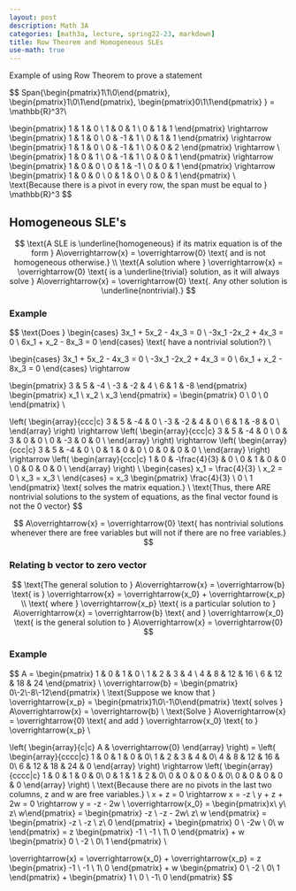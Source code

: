 ```yaml
---
layout: post
description: Math 3A
categories: [math3a, lecture, spring22-23, markdown]
title: Row Theorem and Homogeneous SLEs
use-math: true
---
```


Example of using Row Theorem to prove a statement


$$
Span\{\begin{pmatrix}1\\1\\0\end{pmatrix}, \begin{pmatrix}1\\0\\1\end{pmatrix}, \begin{pmatrix}0\\1\\1\end{pmatrix} \} = \mathbb{R}^3?\\

\begin{pmatrix}
    1 & 1 & 0 \\
    1 & 0 & 1 \\
    0 & 1 & 1
\end{pmatrix} \rightarrow
\begin{pmatrix}
    1 & 1 & 0 \\
    0 & -1 & 1 \\
    0 & 1 & 1
\end{pmatrix} \rightarrow
\begin{pmatrix}
    1 & 1 & 0 \\
    0 & -1 & 1 \\
    0 & 0 & 2
\end{pmatrix} \rightarrow \\
\begin{pmatrix}
    1 & 0 & 1 \\
    0 & -1 & 1 \\
    0 & 0 & 1
\end{pmatrix} \rightarrow
\begin{pmatrix}
    1 & 0 & 0 \\
    0 & 1 & -1 \\
    0 & 0 & 1
\end{pmatrix} \rightarrow
\begin{pmatrix}
    1 & 0 & 0 \\
    0 & 1 & 0 \\
    0 & 0 & 1
\end{pmatrix} \\
\text{Because there is a pivot in every row, the span must be equal to } \mathbb{R}^3
$$

## Homogeneous SLE's

$$
\text{A SLE is \underline{homogeneous} if its matrix equation is of the form } A\overrightarrow{x} = \overrightarrow{0} \text{ and is not homogeneous otherwise.} \\
\text{A solution where } \overrightarrow{x} = \overrightarrow{0} \text{ is a \underline{trivial} solution, as it will always solve } A\overrightarrow{x} = \overrightarrow{0} \text{. Any other solution is \underline{nontrivial}.}
$$

### Example

$$
\text{Does }
\begin{cases}
    3x_1 + 5x_2 - 4x_3 = 0 \\
    -3x_1 -2x_2 + 4x_3 = 0 \\
    6x_1 + x_2 - 8x_3 = 0
\end{cases}
\text{ have a nontrivial solution?} \\

\begin{cases}
    3x_1 + 5x_2 - 4x_3 = 0 \\
    -3x_1 -2x_2 + 4x_3 = 0 \\
    6x_1 + x_2 - 8x_3 = 0
\end{cases} \rightarrow

\begin{pmatrix}
    3 & 5 & -4 \\
    -3 & -2 & 4 \\
    6 & 1 & -8
\end{pmatrix}
\begin{pmatrix}
    x_1 \\ x_2 \\ x_3
\end{pmatrix} = 
\begin{pmatrix}
    0 \\ 0 \\ 0
\end{pmatrix} \\

\left( 
    \begin{array}{ccc|c}
        3 & 5 & -4 & 0 \\
        -3 & -2 & 4 & 0 \\
        6 & 1 & -8 & 0 \\
    \end{array}
\right) \rightarrow
\left( 
    \begin{array}{ccc|c}
        3 & 5 & -4 & 0 \\
        0 & 3 & 0 & 0 \\
        0 & -3 & 0 & 0 \\
    \end{array}
\right) \rightarrow
\left( 
    \begin{array}{ccc|c}
        3 & 5 & -4 & 0 \\
        0 & 1 & 0 & 0 \\
        0 & 0 & 0 & 0 \\
    \end{array}
\right) \rightarrow
\left( 
    \begin{array}{ccc|c}
        1 & 0 & -\frac{4}{3} & 0 \\
        0 & 1 & 0 & 0 \\
        0 & 0 & 0 & 0 \\
    \end{array}
\right) \\
\begin{cases}
    x_1 = \frac{4}{3} \\ 
    x_2 = 0 \\
    x_3 = x_3 \\
\end{cases} =
x_3
\begin{pmatrix}
    \frac{4}{3} \\
    0 \\
    1
\end{pmatrix}
\text{ solves the matrix equation.} \\
\text{Thus, there ARE nontrivial solutions to the system of equations, as the final vector found is not the 0 vector}
$$

$$
A\overrightarrow{x} = \overrightarrow{0} \text{ has nontrivial solutions whenever there are free variables but will not if there are no free variables.}
$$

### Relating b vector to zero vector

$$
\text{The general solution to } A\overrightarrow{x} = \overrightarrow{b} \text{ is } \overrightarrow{x} = \overrightarrow{x_0} + \overrightarrow{x_p} \\
\text{ where } \overrightarrow{x_p} \text{ is a particular solution to } A\overrightarrow{x} = \overrightarrow{b} \text{ and } \overrightarrow{x_0} \text{ is the general solution to } A\overrightarrow{x} = \overrightarrow{0}
$$

### Example

$$
A = 
\begin{pmatrix}
    1 & 0 & 1 & 0 \\
    1 & 2 & 3 & 4 \\
    4 & 8 & 12 & 16 \\
    6 & 12 & 18 & 24
\end{pmatrix} \\
\overrightarrow{b} = 
\begin{pmatrix} 0\\-2\\-8\\-12\end{pmatrix} \\
\text{Suppose we know that } \overrightarrow{x_p} = \begin{pmatrix}1\\0\\-1\\0\end{pmatrix} \text{ solves } A\overrightarrow{x} = \overrightarrow{b} \\
\text{Solve } A\overrightarrow{x} = \overrightarrow{0} \text{ and add } \overrightarrow{x_0} \text{ to } \overrightarrow{x_p} \\

\left( 
    \begin{array}{c|c}
        A & \overrightarrow{0}
    \end{array}
\right) = 
\left( 
    \begin{array}{cccc|c}
        1 & 0 & 1 & 0 & 0\\
        1 & 2 & 3 & 4 & 0\\
        4 & 8 & 12 & 16 & 0\\
        6 & 12 & 18 & 24 & 0
    \end{array}
\right) \rightarrow
\left( 
    \begin{array}{cccc|c}
        1 & 0 & 1 & 0 & 0\\
        0 & 1 & 1 & 2 & 0\\
        0 & 0 & 0 & 0 & 0\\
        0 & 0 & 0 & 0 & 0
    \end{array}
\right) \\
\text{Because there are no pivots in the last two columns, z and w are free variables.} \\
x + z = 0 \rightarrow x = -z \\
y + z + 2w = 0 \rightarrow y = -z - 2w \\
\overrightarrow{x_0} = \begin{pmatrix}x\\ y\\ z\\ w\end{pmatrix} = 
\begin{pmatrix}
    -z \\
    -z - 2w\\
    z\\
    w
\end{pmatrix} =
\begin{pmatrix}
    -z \\
    -z \\
    z\\
    0
\end{pmatrix} + 
\begin{pmatrix}
    0 \\
    -2w \\
    0\\
    w
\end{pmatrix} =
z
\begin{pmatrix}
    -1 \\
    -1 \\
    1\\
    0
\end{pmatrix} + 
w
\begin{pmatrix}
    0 \\
    -2 \\
    0\\
    1
\end{pmatrix} \\

\overrightarrow{x} = \overrightarrow{x_0} + \overrightarrow{x_p} = 
z
\begin{pmatrix}
    -1 \\
    -1 \\
    1\\
    0
\end{pmatrix} + 
w
\begin{pmatrix}
    0 \\
    -2 \\
    0\\
    1
\end{pmatrix} +
\begin{pmatrix}
    1 \\
    0 \\
    -1\\
    0
\end{pmatrix}
$$